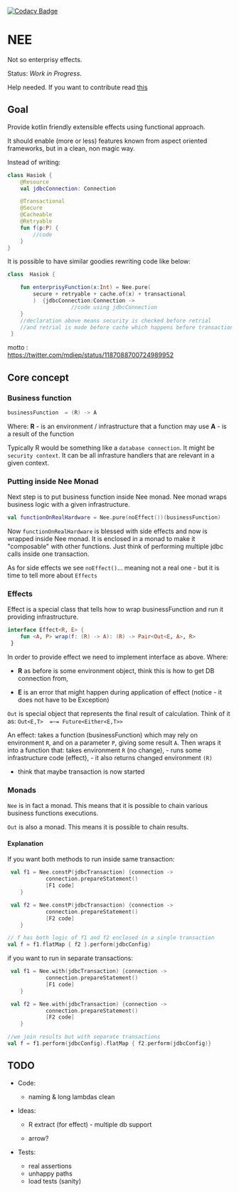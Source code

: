 [![Codacy Badge](https://app.codacy.com/project/badge/Grade/3613db6c1833407d9daa325d110b81ad)](https://www.codacy.com/gh/neeffect/nee/dashboard?utm_source=github.com&amp;utm_medium=referral&amp;utm_content=neeffect/nee&amp;utm_campaign=Badge_Grade)

# NEE

Not so enterprisy effects.

Status: *Work in Progress*.

Help needed. If you want to contribute read [this](contributing.md)

## Goal

Provide kotlin friendly extensible effects using functional approach.

It should enable (more or less) features known from aspect oriented frameworks, but in a clean, non magic way.

Instead of writing:

``` kotlin
class Hasiok {
    @Resource
    val jdbcConnection: Connection

    @Transactional
    @Secure
    @Cacheable
    @Retryable
    fun f(p:P) {
        //code
    }
}
```

It is possible to have similar goodies rewriting code like below:

```kotlin
class  Hasiok {

    fun enterprisyFunction(x:Int) = Nee.pure(
        secure + retryable + cache.of(x) + transactional
        )  {jdbcConnection:Connection ->
                    //code using jdbcConnection
    }
    //declaration above means security is checked before retrial
    //and retrial is made before cache which happens before transaction 
 }
```

motto :  
<https://twitter.com/mdiep/status/1187088700724989952>

## Core concept

### Business function

```kotlin
businessFunction  = (R) -> A 
```

Where:
**R**  - is an environment / infrastructure that a function may use
**A** - is a result of the function

Typically R would be something like a `database connection`. It might be `security context`. It can be all infrasture
handlers that are relevant in a given context.

### Putting inside Nee Monad

Next step is to put business function inside Nee monad. Nee monad wraps business logic with a given infrastructure.

```kotlin
val functionOnRealHardware = Nee.pure(noEffect())(businessFunction)
```

Now `functionOnRealHardware` is blessed with side effects and now is wrapped inside Nee monad. It is enclosed in a monad
to make it "composable"
with other functions. Just think of performing multiple jdbc calls inside one transaction.

As for side effects we see `noEffect()`... meaning not a real one - but it is time to tell more about `Effects`

### Effects

Effect is a special class that tells how to wrap businessFunction and run it providing infrastructure.

 ```kotlin
 interface Effect<R, E> {
     fun <A, P> wrap(f: (R) -> A): (R) -> Pair<Out<E, A>, R>
  }
```

In order to provide effect we need to implement interface as above. Where:

- **R** as before is some environment object, think this is how to get DB connection from,

- **E** is an error that might happen during application of effect
  (notice - it does not have to be Exception)

```Out``` is special object that represents the final result of calculation. Think of it
as:  `Out<E,T>  =~= Future<Either<E,T>>`

An effect:
takes a function (businessFunction) which may rely on environment `R`, and on a parameter `P`, giving some result `A`.
Then wraps it into a function that:
takes environment `R` (no change), - runs some infrastructure code (effect), - it also returns changed environment `(R)`
- think that maybe transaction is now started

### Monads

`Nee` is in fact a monad. This means that it is possible to chain various business functions executions.

`Out` is also a monad. This means it is possible to chain results.

#### Explanation

If you want both methods to run inside same transaction:

```kotlin
 val f1 = Nee.constP(jdbcTransaction) {connection ->
            connection.prepareStatement()
            [F1 code]
    }

 val f2 = Nee.constP(jdbcTransaction) {connection ->
            connection.prepareStatement()
            [F2 code]
    }

// f has both logic of f1 and f2 enclosed in a single transaction
val f = f1.flatMap { f2 }.perform(jdbcConfig)
```

if you want to run in separate transactions:

```kotlin
 val f1 = Nee.with(jdbcTransaction) {connection ->
            connection.prepareStatement()
            [F1 code]
    }

 val f2 = Nee.with(jdbcTransaction) {connection ->
            connection.prepareStatement()
            [F2 code]
    }

//we join results but with separate transactions
val f = f1.perform(jdbcConfig).flatMap { f2.perform(jdbcConfig)} 
```

## TODO

- Code:

    - naming & long lambdas clean
- Ideas:
    - R extract (for effect) - multiple db support

    - arrow?
- Tests:
    - real assertions
    - unhappy paths
    - load tests (sanity)

